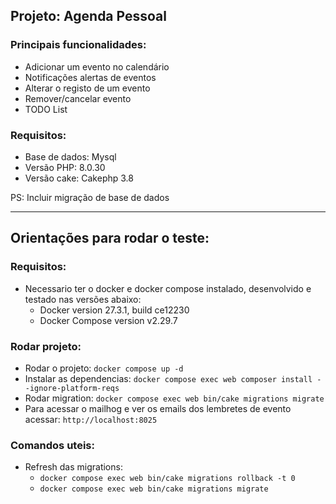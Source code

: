 ## Projeto: Agenda Pessoal

### Principais funcionalidades:

*   Adicionar um evento no calendário
*   Notificações alertas de eventos
*   Alterar o registo de um evento
*   Remover/cancelar evento
*   TODO List

### Requisitos:
*   Base de dados: Mysql
*   Versão PHP:  8.0.30
*   Versão cake: Cakephp 3.8

PS: Incluir migração de base de dados

____

## Orientações para rodar o teste:

### Requisitos:
- Necessario ter o docker e docker compose instalado, desenvolvido e testado nas versões abaixo:
    - Docker version 27.3.1, build ce12230
    - Docker Compose version v2.29.7

### Rodar projeto:
- Rodar o projeto: `docker compose up -d`
- Instalar as dependencias: `docker compose exec web composer install --ignore-platform-reqs`
- Rodar migration: `docker compose exec web bin/cake migrations migrate`
- Para acessar o mailhog e ver os emails dos lembretes de evento acessar: `http://localhost:8025`

### Comandos uteis:
- Refresh das migrations:
    - `docker compose exec web bin/cake migrations rollback -t 0`
    - `docker compose exec web bin/cake migrations migrate`